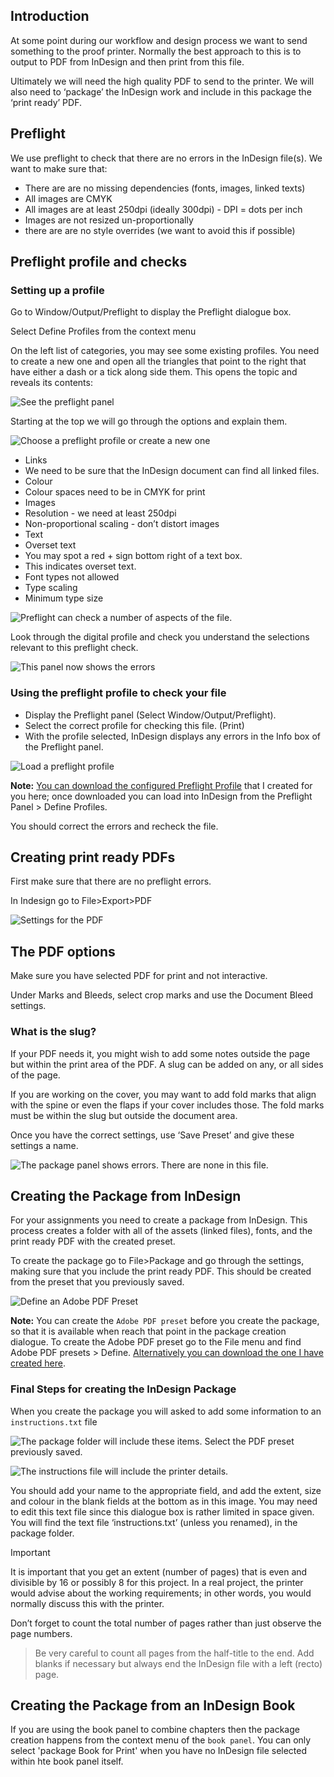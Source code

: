 ## Introduction

At some point during our workflow and design process we want to send something to the proof printer. Normally the best approach to this is to output to PDF from InDesign and then print from this file.

Ultimately we will need the high quality PDF to send to the printer. We will also need to ‘package’ the InDesign work and include in this package the ‘print ready’ PDF.

## Preflight

We use preflight to check that there are no errors in the InDesign file(s). We want to make sure that:

- There are are no missing dependencies (fonts, images, linked texts)
- All images are CMYK
- All images are at least 250dpi (ideally 300dpi) - DPI = dots per inch
- Images are not resized un-proportionally
- there are are no style overrides (we want to avoid this if possible)

## Preflight profile and checks

### Setting up a profile

Go to Window/Output/Preflight to display the Preflight dialogue box.

Select Define Profiles from the context menu

On the left list of categories, you may see some existing profiles. You need to create a new one and open all the triangles that point to the right that have either a dash or a tick along side them. This opens the topic and reveals its contents:

![See the preflight panel](../../media/ID2package/image1.png)

Starting at the top we will go through the options and explain them.

![Choose a preflight profile or create a new one](../../media/ID2package/image2.png)

- Links
- We need to be sure that the InDesign document can find all linked files.
- Colour
- Colour spaces need to be in CMYK for print
- Images
- Resolution - we need at least 250dpi
- Non-proportional scaling - don’t distort images
- Text
- Overset text
- You may spot a red + sign bottom right of a text box.
- This indicates overset text.
- Font types not allowed
- Type scaling
- Minimum type size

![Preflight can check a number of aspects of the file.](../../media/ID2package/image3.png)

Look through the digital profile and check you understand the selections relevant to this preflight check.

![This panel now shows the errors](../../media/ID2package/image4.png)
 
### Using the preflight profile to check your file

- Display the Preflight panel (Select Window/Output/Preflight).
- Select the correct profile for checking this file. (Print)
- With the profile selected, InDesign displays any errors in the Info box of the Preflight panel.

![Load a preflight profile](../media/Screenshot%202017-12-08%2012.57.18.png)

**Note:** [You can download the configured Preflight Profile][ed212a6e] that I created for you here; once downloaded you can load into InDesign from the Preflight Panel > Define Profiles.

[ed212a6e]: /resources/ShakepeareBook.idpp "Grab this Preflight Profile"

You should correct the errors and recheck the file.

## Creating print ready PDFs

First make sure that there are no preflight errors.

In Indesign go to File>Export>PDF

![Settings for the PDF](../../media/ID2package/image5.png)

## The PDF options

Make sure you have selected PDF for print and not interactive.

Under Marks and Bleeds, select crop marks and use the Document Bleed settings.

### What is the slug?

If your PDF needs it, you might wish to add some notes outside the page but within the print area of the PDF. A slug can be added on any, or all sides of the page.

If you are working on the cover, you may want to add fold marks that align with the spine or even the flaps if your cover includes those. The fold marks must be within the slug but outside the document area.

Once you have the correct settings, use ‘Save Preset’ and give these settings a name.

![The package panel shows errors. There are none in this file.](../../media/ID2package/image1.jpeg)

## Creating the Package from InDesign

For your assignments you need to create a package from InDesign. This process creates a folder with all of the assets (linked files), fonts, and the print ready PDF with the created preset.

To create the package go to File>Package and go through the settings, making sure that you include the print ready PDF. This should be created from the preset that you previously saved.

![Define an Adobe PDF Preset](../media/Screenshot%202017-12-08%2011.59.40.png)

**Note:** You can create the `Adobe PDF preset` before you create the package, so that it is available when reach that point in the package creation dialogue. To create the Adobe PDF preset go to the File menu and find Adobe PDF presets > Define. [Alternatively you can download the one I have created here][2066b844].

[2066b844]: /resources/ShakespearePlay.joboptions "Grab this PDF profile before you create the package"

### Final Steps for creating the InDesign Package

When you create the package you will asked to add some information to an `instructions.txt` file

![The package folder will include these items. Select the PDF preset previously saved. ](../../media/ID2package/image6.png)

![The instructions file will include the printer details.](../../media/ID2package/image7.png)

You should add your name to the appropriate field, and add the extent, size and colour in the blank fields at the bottom as in this image. You may need to edit this text file since this dialogue box is rather limited in space given. You will find the text file ‘instructions.txt’ (unless you renamed), in the package folder.

> [!important] 
> It is important that you get an extent (number of pages) that is even and divisible by 16 or possibly 8 for this project. In a real project, the printer would advise about the working requirements; in other words, you would normally discuss this with the printer.

Don’t forget to count the total number of pages rather than just observe the page numbers.

> Be very careful to count all pages from the half-title to the end. Add blanks if necessary but always end the InDesign file with a left (recto) page.

## Creating the Package from an InDesign Book

If you are using the book panel to combine chapters then the package creation happens from the context menu of the `book panel`. You can only select 'package Book for Print' when you have no InDesign file selected within hte book panel itself.
